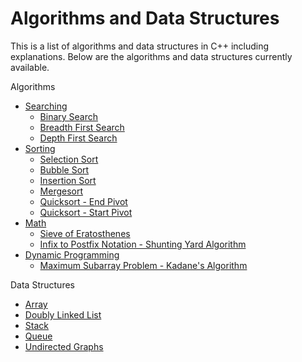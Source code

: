 # Algorithms and Data Structures

This is a list of algorithms and data structures in C++ including explanations. Below are the algorithms and data structures currently available.

Algorithms
* [Searching](https://github.com/ashleymays/Algorithms/tree/master/Algorithms/Searching)
    * [Binary Search](https://github.com/ashleymays/Algorithms/blob/master/Algorithms/Searching/Binary-Search.cpp)
    * [Breadth First Search](https://github.com/ashleymays/Algorithms/tree/master/Algorithms/Searching/Breadth%20First%20Search)
    * [Depth First Search](https://github.com/ashleymays/Algorithms/tree/master/Algorithms/Searching/Depth%20First%20Search)
* [Sorting](https://github.com/ashleymays/Algorithms/tree/master/Algorithms/Sorting)
    * [Selection Sort](https://github.com/ashleymays/Algorithms/blob/master/Algorithms/Sorting/Selection-Sort.cpp)
    * [Bubble Sort](https://github.com/ashleymays/Algorithms/blob/master/Algorithms/Sorting/Bubble-Sort.cpp)
    * [Insertion Sort](https://github.com/ashleymays/Algorithms/blob/master/Algorithms/Sorting/Insertion-Sort.cpp)
    * [Mergesort](https://github.com/ashleymays/Algorithms/blob/master/Algorithms/Sorting/Merge-Sort.cpp)
    * [Quicksort - End Pivot](https://github.com/ashleymays/Algorithms/blob/master/Algorithms/Sorting/Quicksort-End-Pivot.cpp)
    * [Quicksort - Start Pivot](https://github.com/ashleymays/Algorithms/blob/master/Algorithms/Sorting/Quicksort-Start-Pivot.cpp)
* [Math](https://github.com/ashleymays/Algorithms/tree/master/Algorithms/Math)
   * [Sieve of Eratosthenes](https://github.com/ashleymays/Algorithms/blob/master/Algorithms/Math/Sieve-of-Eratosthenes.cpp)
   * [Infix to Postfix Notation - Shunting Yard Algorithm](https://github.com/ashleymays/Algorithms/blob/master/Algorithms/Math/Infix-to-Postfix.cpp)
* [Dynamic Programming](https://github.com/ashleymays/Algorithms/tree/master/Algorithms/Dynamic%20Programming)
   * [Maximum Subarray Problem - Kadane's Algorithm](https://github.com/ashleymays/Algorithms/blob/master/Algorithms/Dynamic%20Programming/Maximum%20Subarray%20.cpp)

Data Structures
* [Array](https://github.com/ashleymays/Algorithms/tree/master/Data%20Structures/Array)
* [Doubly Linked List](https://github.com/ashleymays/Algorithms/tree/master/Data%20Structures/Linked%20List/Doubly%20Linked%20List)
* [Stack](https://github.com/ashleymays/Algorithms/tree/master/Data%20Structures/Stack)
* [Queue](https://github.com/ashleymays/Algorithms/tree/master/Data%20Structures/Queue)
* [Undirected Graphs](https://github.com/ashleymays/Algorithms/tree/master/Data%20Structures/Graphs/Undirected%20Graphs)
